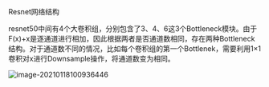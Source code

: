 Resnet网络结构

resnet50中间有4个大卷积组，分别包含了3、4、6这3个Bottleneck模块。由于F(x)+x是逐通道进行相加，因此根据两者是否通道数相同，存在两种Bottleneck结构。对于通道数不同的情况，比如每个卷积组的第一个Bottlenek，需要利用1×1卷积对x进行Downsample操作，将通道数变为相同。



![image-20210118100936446](D:\zrt\blog\routinez.github.io\assets\image-20210118100936446.png)
